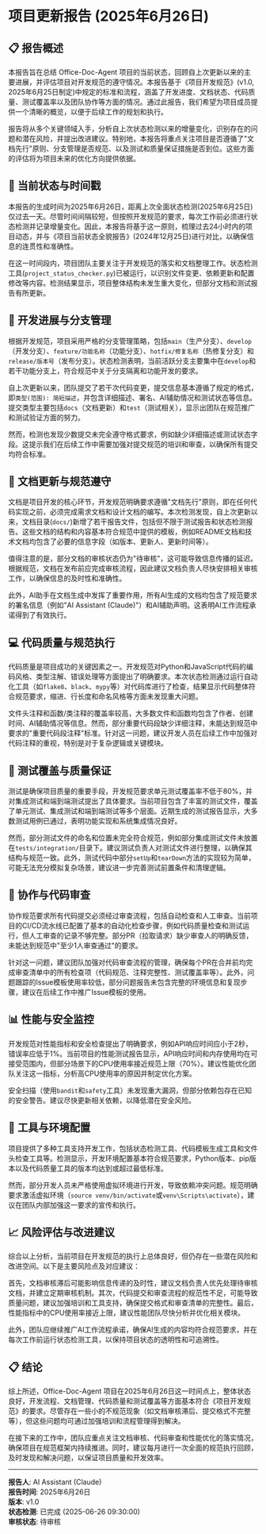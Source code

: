 # 项目更新报告 (2025年6月26日)

## 📋 报告概述

本报告旨在总结 Office-Doc-Agent 项目的当前状态，回顾自上次更新以来的主要进展，并评估项目对开发规范的遵守情况。本报告基于《项目开发规范》(v1.0, 2025年6月25日制定)中规定的标准和流程，涵盖了开发进度、文档状态、代码质量、测试覆盖率以及团队协作等方面的情况。通过此报告，我们希望为项目成员提供一个清晰的概览，以便于后续工作的规划和执行。

报告将从多个关键领域入手，分析自上次状态检测以来的增量变化，识别存在的问题和潜在风险，并提出改进建议。特别地，本报告将重点关注项目是否遵循了"文档先行"原则、分支管理是否规范、以及测试和质量保证措施是否到位。这些方面的评估将为项目未来的优化方向提供依据。

## 📅 当前状态与时间戳

本报告的生成时间为2025年6月26日，距离上次全面状态检测(2025年6月25日)仅过去一天。尽管时间间隔较短，但按照开发规范的要求，每次工作前必须进行状态检测并记录增量变化。因此，本报告将基于这一原则，梳理过去24小时内的项目动态，并与《项目当前状态全貌报告》(2024年12月25日)进行对比，以确保信息的连贯性和准确性。

在这一时间段内，项目团队主要关注于开发规范的落实和文档整理工作。状态检测工具(`project_status_checker.py`)已被运行，以识别文件变更、依赖更新和配置修改等内容。检测结果显示，项目整体结构未发生重大变化，但部分文档和测试报告有所更新。

## 🔄 开发进展与分支管理

根据开发规范，项目采用严格的分支管理策略，包括`main`（生产分支）、`develop`（开发分支）、`feature/功能名称`（功能分支）、`hotfix/修复名称`（热修复分支）和`release/版本号`（发布分支）。状态检测表明，当前活跃分支主要集中在`develop`和若干功能分支上，符合规范中关于分支隔离和功能开发的要求。

自上次更新以来，团队提交了若干次代码变更，提交信息基本遵循了规定的格式，即`类型(范围): 简短描述`，并包含详细描述、署名、AI辅助情况和测试状态等信息。提交类型主要包括`docs`（文档更新）和`test`（测试相关），显示出团队在规范推广和测试验证方面的努力。

然而，检测也发现少数提交未完全遵守格式要求，例如缺少详细描述或测试状态字段。这提示我们在后续工作中需要加强对提交规范的培训和审查，以确保所有提交均符合标准。

## 📝 文档更新与规范遵守

文档是项目开发的核心环节，开发规范明确要求遵循"文档先行"原则，即在任何代码实现之前，必须完成需求文档和设计文档的编写。本次检测发现，自上次更新以来，文档目录(`docs/`)新增了若干报告文件，包括但不限于测试报告和状态检测报告。这些文档的结构和内容基本符合规范中提供的模板，例如README文档和技术文档均包含了必要的信息字段（如版本、更新人、更新时间等）。

值得注意的是，部分文档的审核状态仍为"待审核"，这可能导致信息传播的延迟。根据规范，文档在发布前应完成审核流程，因此建议文档负责人尽快安排相关审核工作，以确保信息的及时性和准确性。

此外，AI助手在文档生成中发挥了重要作用，所有AI生成的文档均包含了规范要求的署名信息（例如"AI Assistant (Claude)"）和AI辅助声明。这表明AI工作流程承诺得到了有效执行。

## 💻 代码质量与规范执行

代码质量是项目成功的关键因素之一。开发规范对Python和JavaScript代码的编码风格、类型注解、错误处理等方面提出了明确要求。本次状态检测通过运行自动化工具（如`flake8`、`black`、`mypy`等）对代码库进行了检查，结果显示代码整体符合规范要求，缩进、行长度和命名风格等方面未发现重大问题。

文件头注释和函数/类注释的覆盖率较高，大多数文件和函数均包含了作者、创建时间、AI辅助情况等信息。然而，部分重要代码段缺少详细注释，未能达到规范中要求的"重要代码段注释"标准。针对这一问题，建议开发人员在后续工作中加强对代码注释的重视，特别是对于复杂逻辑或关键模块。

## 🧪 测试覆盖与质量保证

测试是确保项目质量的重要手段，开发规范要求单元测试覆盖率不低于80%，并对集成测试和端到端测试提出了具体要求。当前项目包含了丰富的测试文件，覆盖了单元测试、集成测试和端到端测试等多个层面。近期生成的测试报告显示，大多数测试用例已通过，表明功能实现和系统集成情况良好。

然而，部分测试文件的命名和位置未完全符合规范，例如部分集成测试文件未放置在`tests/integration/`目录下。建议测试负责人对测试文件进行整理，以确保其结构与规范一致。此外，测试代码中部分`setUp`和`tearDown`方法的实现较为简单，可能无法充分模拟复杂场景，建议进一步完善测试前置条件和清理逻辑。

## 👥 协作与代码审查

协作规范要求所有代码提交必须经过审查流程，包括自动检查和人工审查。当前项目的CI/CD流水线已配置了基本的自动化检查步骤，例如代码质量检查和测试运行，但人工审查的记录不够完整。部分PR（拉取请求）缺少审查人的明确反馈，未能达到规范中"至少1人审查通过"的要求。

针对这一问题，建议团队加强对代码审查流程的管理，确保每个PR在合并前均完成审查清单中的所有检查项（代码规范、注释完整性、测试覆盖率等）。此外，问题跟踪的Issue模板使用率较低，部分问题报告未包含完整的环境信息和复现步骤，建议在后续工作中推广Issue模板的使用。

## 📊 性能与安全监控

开发规范对性能指标和安全检查提出了明确要求，例如API响应时间应小于2秒，错误率应低于1%。当前项目的性能测试报告显示，API响应时间和内存使用均在可接受范围内，但部分场景下的CPU使用率接近规范上限（70%）。建议性能优化团队关注这一指标，分析高CPU使用率的原因并制定优化方案。

安全扫描（使用`bandit`和`safety`工具）未发现重大漏洞，但部分依赖包存在已知的安全警告。建议尽快更新相关依赖，以降低潜在安全风险。

## 🔧 工具与环境配置

项目提供了多种工具支持开发工作，包括状态检测工具、代码模板生成工具和文件头检查工具等。检测显示，开发环境配置基本符合规范要求，Python版本、pip版本以及代码质量工具的版本均达到或超过最低标准。

然而，部分开发人员未严格使用虚拟环境进行开发，导致依赖冲突问题。规范明确要求激活虚拟环境（`source venv/bin/activate`或`venv\Scripts\activate`），建议在团队内部加强这一要求的宣传和执行。

## 📈 风险评估与改进建议

综合以上分析，当前项目在开发规范的执行上总体良好，但仍存在一些潜在风险和改进空间。以下是主要风险点及对应建议：

首先，文档审核滞后可能影响信息传递的及时性，建议文档负责人优先处理待审核文档，并建立定期审核机制。其次，代码提交和审查流程的规范性不足，可能导致质量问题，建议加强培训和工具支持，确保提交格式和审查清单的完整性。最后，性能指标中的CPU使用率接近上限，建议性能团队尽快分析并优化相关模块。

此外，团队应继续推广AI工作流程承诺，确保AI生成的内容均符合规范要求，并在每次工作前运行状态检测工具，以保持项目状态的透明性和可追溯性。

## 📋 结论

综上所述，Office-Doc-Agent 项目在2025年6月26日这一时间点上，整体状态良好，开发流程、文档管理、代码质量和测试覆盖等方面基本符合《项目开发规范》的要求。尽管存在一些小的不规范现象（如文档审核滞后、提交格式不完整等），但这些问题均可通过加强培训和流程管理得到解决。

在接下来的工作中，团队应重点关注文档审核、代码审查和性能优化的落实情况，确保项目在规范框架内持续推进。同时，建议每月进行一次全面的规范执行回顾，及时发现和解决问题，以保证项目质量和开发效率。

---
**报告人**: AI Assistant (Claude)  
**报告时间**: 2025年6月26日  
**版本**: v1.0  
**状态检测**: 已完成 (2025-06-26 09:30:00)  
**审核状态**: 待审核
